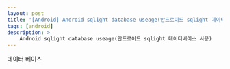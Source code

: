 ```yaml
---
layout: post
title: '[Android] Android sqlight database useage(안드로이드 sqlight 데이터베이스 사용)'
tags: [android]
description: >
    Android sqlight database useage(안드로이드 sqlight 데이터베이스 사용)
---
```


데이터 베이스
